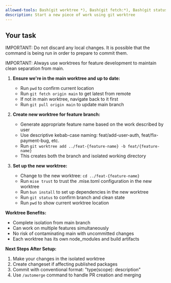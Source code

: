 ```yaml
---
allowed-tools: Bash(git worktree *), Bash(git fetch:*), Bash(git status:*), Bash(git branch:*), Bash(cd:*), Bash(bun install:*), Bash(pwd:*), Bash(mise trust), Bash(mise install), Bash(git pull:*), Bash(git checkout:*), Bash(git worktree add:*)
description: Start a new piece of work using git worktree
---
```


## Your task

IMPORTANT: Do not discard any local changes. It is possible that the command is being run in order to prepare to commit them.

IMPORTANT: Always use worktrees for feature development to maintain clean separation from main.

1. **Ensure we're in the main worktree and up to date:**
   - Run `pwd` to confirm current location
   - Run `git fetch origin main` to get latest from remote
   - If not in main worktree, navigate back to it first
   - Run `git pull origin main` to update main branch

2. **Create new worktree for feature branch:**
   - Generate appropriate feature name based on the work described by user
   - Use descriptive kebab-case naming: feat/add-user-auth, feat/fix-payment-bug, etc.
   - Run `git worktree add ../feat-{feature-name} -b feat/{feature-name}`
   - This creates both the branch and isolated working directory

3. **Set up the new worktree:**
   - Change to the new worktree: `cd ../feat-{feature-name}`
   - Run `mise trust` to trust the .mise.toml configuration in the new worktree
   - Run `bun install` to set up dependencies in the new worktree
   - Run `git status` to confirm branch and clean state
   - Run `pwd` to show current worktree location

**Worktree Benefits:**

- Complete isolation from main branch
- Can work on multiple features simultaneously
- No risk of contaminating main with uncommitted changes
- Each worktree has its own node_modules and build artifacts

**Next Steps After Setup:**

1. Make your changes in the isolated worktree
2. Create changeset if affecting published packages
3. Commit with conventional format: "type(scope): description"
4. Use `/automerge` command to handle PR creation and merging
